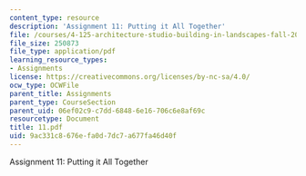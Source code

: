 ```yaml
---
content_type: resource
description: 'Assignment 11: Putting it All Together'
file: /courses/4-125-architecture-studio-building-in-landscapes-fall-2002/9ac331c8676efa0d7dc7a677fa46d40f_11.pdf
file_size: 250873
file_type: application/pdf
learning_resource_types:
- Assignments
license: https://creativecommons.org/licenses/by-nc-sa/4.0/
ocw_type: OCWFile
parent_title: Assignments
parent_type: CourseSection
parent_uid: 06ef02c9-c7dd-6848-6e16-706c6e8af69c
resourcetype: Document
title: 11.pdf
uid: 9ac331c8-676e-fa0d-7dc7-a677fa46d40f
---
```

Assignment 11: Putting it All Together